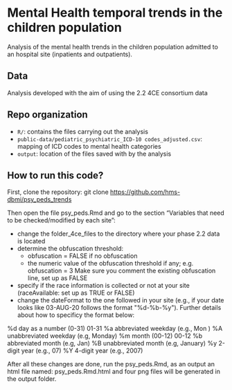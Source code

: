 # Mental Health temporal trends in the children population
Analysis of the mental health trends in the children population admitted to an hospital site (inpatients and outpatients).

## Data
Analysis developed with the aim of using the 2.2 4CE consortium data

## Repo organization
- `R/`: contains the files carrying out the analysis
- `public-data/pediatric_psychiatric_ICD-10 codes_adjusted.csv`: mapping of ICD codes to mental health categories
- `output`: location of the files saved with by the analysis 

## How to run this code?
First, clone the repository: git clone https://github.com/hms-dbmi/psy_peds_trends

Then open the file psy_peds.Rmd and go to the section “Variables that need to be checked/modified by each site”:
- change the folder_4ce_files to the directory where your phase 2.2 data is located
- determine the obfuscation threshold: 
    - obfuscation = FALSE if no obfuscation
    - the numeric value of the obfuscation threshold if any; e.g. obfuscation = 3
    Make sure you comment the existing obfuscation line, set up as FALSE
- specify if the race information is collected or not at your site (raceAvailable: set up as TRUE or FALSE)
- change the dateFormat to the one followed in your site (e.g., if your date looks like 03-AUG-20 follows the format "%d-%b-%y"). Further details about how to specificy the format below:

%d day as a number (0-31)	01-31
%a abbreviated weekday (e.g., Mon )
%A unabbreviated weekday (e.g, Monday)
%m	month (00-12)	00-12
%b abbreviated month (e.g, Jan)
%B unabbreviated month (e.g, January)
%y 2-digit year (e.g., 07)
%Y 4-digit year (e.g., 2007)


After all these changes are done, run the psy_peds.Rmd, as an output an html file named: psy_peds.Rmd.html and four png files will be generated in the output folder. 
